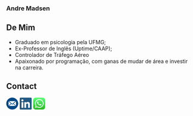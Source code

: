 ### Andre Madsen

## De Mim
- Graduado em psicologia pela UFMG;
- Ex-Professor de Inglês (Uptime/CAAP);
- Controlador de Tráfego Aéreo
- Apaixonado por programação, com ganas de mudar de área e investir na carreira.

<!---## 
#### 

Tópicos:
Arquiteturas:
- Solid
- AspNet Core (MVC)
- dot net
- Rest + Restful
- Git (Conventional Commits)
- GitFlow (Branch Structure)
- Teste Unitário e Integrado
- Mensageria

- Docker
- kubernetes
- Razor
- SQL Server



## 
<table>
  <tr>
    <th>Languages</th>
    <th>Libs, services, software</th>
    <th>Tools</th>
  </tr>
  <tbody>
    <tr>
      <td>
        <img align="left" alt="C#" width="32px" src="./icons/c-logo-256px.png" />
        <img align="left" alt="HTML5" width="32px" src="./icons/html5.png" />
        <img align="left" alt="CSS3" width="32px" src="./icons/css3.png" />
        <img align="left" alt="JavaScript" width="32px" src="./icons/javascript.png" />
      </td>
      <td>
        <img align="left" alt=".Net (dotnet)" width="32px" src="./icons/NET_Core_Logo_256px.png" />
        <img align="left" alt="nodejs" width="32px" src="./icons/nodejs.png" />
        <img align="left" alt="React" width="32px" src="./icons/react.png" />
        <img align="left" alt="Jest" width="32px" src="./icons/jest.png" />
        <img align="left" alt="mongodb" width="32px" src="./icons/mongodb.png" />
        <img align="left" alt="sql" width="32px" src="./icons/sql.png" />
      </td>
      <td>
        <img align="left" alt="Git" width="32px" src="./icons/git.png" />
        <img align="left" alt="GitHub" width="32px" src="./icons/github_icon_256.png" />
        <img align="left" alt="Azure DevOps" width="32px" src="./icons/azure-devops.png" />
        <img align="left" alt="Visual Studio" width="32px" src="./icons/Visual_Studio_256px.png" />
        <img align="left" alt="Visual Studio Code" width="32px" src="./icons/vscode.png" />
        <img align="left" alt="Terminal" width="32px" src="./icons/terminal.png" />
      </td>
    </tr>
  </tbody>
</table>
--->  
## Contact
[<img alt="email" width="32px" src="./icon/emailMeIcon.png" />](mailto:andre-madsen@hotmail.com)     [<img alt="linkedin" width="32px" src="./icon/linkedinIcon.png" />](https://www.linkedin.com/in/andr%C3%A9-madsen-da-silveira-134377205)     [<img alt="whatsapp" width="32px" src="./icon/whatsappIcon.png"/>](https://wa.me/5531995066554)

